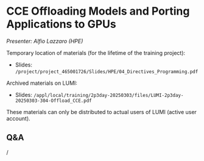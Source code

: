 # CCE Offloading Models and Porting Applications to GPUs

*Presenter: Alfio Lazzaro (HPE)*

<!--
Course materials will be provided during and after the course.
-->

Temporary location of materials (for the lifetime of the training project):

-   Slides: `/project/project_465001726/Slides/HPE/04_Directives_Programming.pdf`

Archived materials on LUMI:

-   Slides: `/appl/local/training/2p3day-20250303/files/LUMI-2p3day-20250303-304-Offload_CCE.pdf`

<!--
-   Recording: `/appl/local/training/2p3day-20250303/recordings/304-Offload_CCE.mp4`
-->

These materials can only be distributed to actual users of LUMI (active user account).


## Q&A

/
